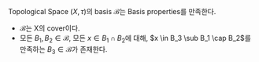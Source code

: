 Topological Space $(X, \tau)$의 basis $\mathcal B$는 Basis properties를 만족한다.
- $\mathcal B$는 X의 cover이다.
- 모든 $B_1, B_2 \in \mathcal B$, 모든 $x \in B_1 \cap B_2$에 대해, $x \in B_3 \sub B_1 \cap B_2$를 만족하는 $B_3 \in \mathcal B$가 존재한다.